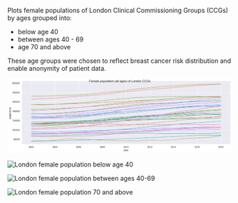 Plots female populations of London Clinical Commissioning Groups (CCGs) by ages grouped into:
- below age 40
- between ages 40 - 69
- age 70 and above

These age groups were chosen to reflect breast cancer risk distribution and enable anonymity of patient data.

![London female population all ages](CCG_fpopulation_all_ages.png)

![London female population below age 40](CCG_fpopulation_age_cat_less_than_40)

![London female population between ages 40-69](CCG_fpopulation_age_cat_40-69)

![London female population 70 and above](CCG_fpopulation_age_cat_greater_than_or_equal_to_70)

